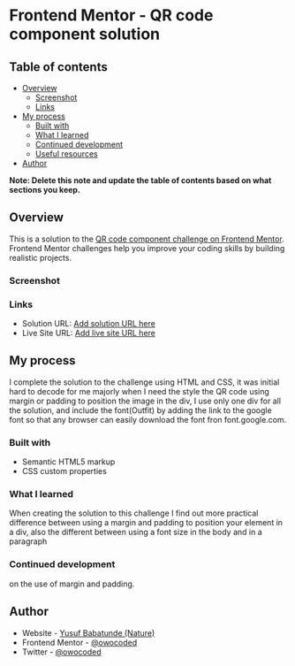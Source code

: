 # Frontend Mentor - QR code component solution

## Table of contents

- [Overview](#overview)
  - [Screenshot](#screenshot)
  - [Links](#links)
- [My process](#my-process)
  - [Built with](#built-with)
  - [What I learned](#what-i-learned)
  - [Continued development](#continued-development)
  - [Useful resources](#useful-resources)
- [Author](#author)

**Note: Delete this note and update the table of contents based on what sections you keep.**

## Overview
This is a solution to the [QR code component challenge on Frontend Mentor](https://www.frontendmentor.io/challenges/qr-code-component-iux_sIO_H). Frontend Mentor challenges help you improve your coding skills by building realistic projects. 

### Screenshot


### Links

- Solution URL: [Add solution URL here](https://your-solution-url.com)
- Live Site URL: [Add live site URL here](https://your-live-site-url.com)

## My process
I complete the solution to the challenge using HTML and CSS, it was initial hard to decode for me majorly when I need the style the QR code using margin or padding to position the image in the div, I use only one div for all the solution, and include the font(Outfit) by adding the link to the google font so that any browser can easily download the font fron font.google.com.

### Built with

- Semantic HTML5 markup
- CSS custom properties

### What I learned

When creating the solution to this challenge I find out more practical difference between using a margin and padding to position your element in a div, also the different between using a font size in the body and in a paragraph


### Continued development

on the use of margin and padding.



## Author

- Website - [Yusuf Babatunde (Nature)](https://www.your-site.com)
- Frontend Mentor - [@owocoded](https://www.frontendmentor.io/profile/owocoded)
- Twitter - [@owocoded](https://www.twitter.com/owocoded)
